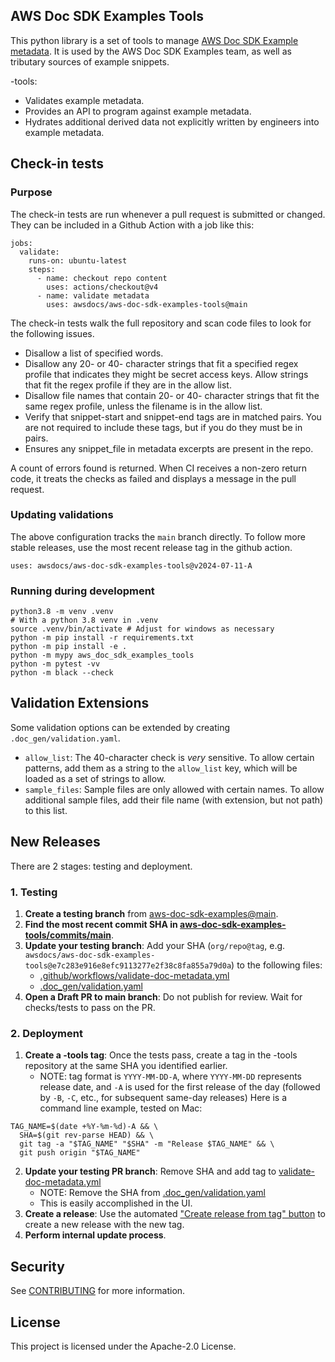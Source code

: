 ## AWS Doc SDK Examples Tools

This python library is a set of tools to manage [AWS Doc SDK Example metadata](https://github.com/awsdocs/aws-doc-sdk-examples/tree/main/.doc_gen).
It is used by the AWS Doc SDK Examples team, as well as tributary sources of
example snippets.

-tools:

- Validates example metadata.
- Provides an API to program against example metadata.
- Hydrates additional derived data not explicitly written by engineers into example metadata.

## Check-in tests

### Purpose

The check-in tests are run whenever a pull request is submitted or changed. They
can be included in a Github Action with a job like this:

```
jobs:
  validate:
    runs-on: ubuntu-latest
    steps:
      - name: checkout repo content
        uses: actions/checkout@v4
      - name: validate metadata
        uses: awsdocs/aws-doc-sdk-examples-tools@main
```

The check-in tests walk the full repository and scan code files to look for
the following issues.

- Disallow a list of specified words.
- Disallow any 20- or 40- character strings that fit a specified regex profile
  that indicates they might be secret access keys. Allow strings that fit the
  regex profile if they are in the allow list.
- Disallow file names that contain 20- or 40- character strings that fit the same
  regex profile, unless the filename is in the allow list.
- Verify that snippet-start and snippet-end tags are in matched pairs. You are
  not required to include these tags, but if you do they must be in pairs.
- Ensures any snippet_file in metadata excerpts are present in the repo.

A count of errors found is returned. When CI receives a non-zero return code,
it treats the checks as failed and displays a message in the pull request.

### Updating validations

The above configuration tracks the `main` branch directly. To follow more stable releases, use the most recent release tag in the github action.

```
uses: awsdocs/aws-doc-sdk-examples-tools@v2024-07-11-A
```

### Running during development

```
python3.8 -m venv .venv
# With a python 3.8 venv in .venv
source .venv/bin/activate # Adjust for windows as necessary
python -m pip install -r requirements.txt
python -m pip install -e .
python -m mypy aws_doc_sdk_examples_tools
python -m pytest -vv
python -m black --check
```

## Validation Extensions

Some validation options can be extended by creating `.doc_gen/validation.yaml`.

- `allow_list`: The 40-character check is _very_ sensitive. To allow certain patterns, add them as a string to the `allow_list` key, which will be loaded as a set of strings to allow.
- `sample_files`: Sample files are only allowed with certain names. To allow additional sample files, add their file name (with extension, but not path) to this list.

## New Releases
There are 2 stages: testing and deployment.

### 1. Testing

1. **Create a testing branch** from [aws-doc-sdk-examples@main](https://github.com/awsdocs/aws-doc-sdk-examples/tree/main).
2. **Find the most recent commit SHA in [aws-doc-sdk-examples-tools/commits/main](https://github.com/awsdocs/aws-doc-sdk-examples-tools/commits/main/)**.
3. **Update your testing branch**: Add your SHA (`org/repo@tag`, e.g. `awsdocs/aws-doc-sdk-examples-tools@e7c283e916e8efc9113277e2f38c8fa855a79d0a`) to the following files:
    - [.github/workflows/validate-doc-metadata.yml](https://github.com/awsdocs/aws-doc-sdk-examples/blob/main/.github/workflows/validate-doc-metadata.yml)
    - [.doc_gen/validation.yaml](https://github.com/awsdocs/aws-doc-sdk-examples/blob/main/.doc_gen/validation.yaml)
4. **Open a Draft PR to main branch**: Do not publish for review. Wait for checks/tests to pass on the PR.

### 2. Deployment
1. **Create a -tools tag**: Once the tests pass, create a tag in the -tools repository at the same SHA you identified earlier.
   - NOTE: tag format is `YYYY-MM-DD-A`, where `YYYY-MM-DD` represents release date, and `-A` is used for the first release of the day (followed by `-B`, `-C`, etc., for subsequent same-day releases)
Here is a command line example, tested on Mac:
```
TAG_NAME=$(date +%Y-%m-%d)-A && \
  SHA=$(git rev-parse HEAD) && \
  git tag -a "$TAG_NAME" "$SHA" -m "Release $TAG_NAME" && \
  git push origin "$TAG_NAME"
```
2. **Update your testing PR branch**: Remove SHA and add tag to [validate-doc-metadata.yml](https://github.com/awsdocs/aws-doc-sdk-examples/blob/main/.github/workflows/validate-doc-metadata.yml)
    - NOTE: Remove the SHA from [.doc_gen/validation.yaml](https://github.com/awsdocs/aws-doc-sdk-examples/blob/main/.doc_gen/validation.yaml)
    - This is easily accomplished in the UI.
3. **Create a release**: Use the automated ["Create release from tag" button](https://github.com/awsdocs/aws-doc-sdk-examples-tools/releases/new) to create a new release with the new tag.
4. **Perform internal update process**.
   
## Security

See [CONTRIBUTING](CONTRIBUTING.md#security-issue-notifications) for more information.

## License

This project is licensed under the Apache-2.0 License.
